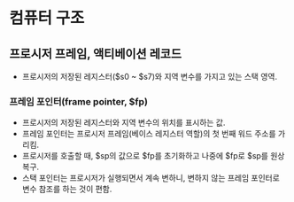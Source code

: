 # 컴퓨터 구조

## 프로시저 프레임, 액티베이션 레코드

* 프로시저의 저장된 레지스터(\$s0 ~ \$s7)와 지역 변수를 가지고 있는 스택 영역.

### 프레임 포인터(frame pointer, \$fp)

* 프로시저의 저장된 레지스터와 지역 변수의 위치를 표시하는 값.
* 프레임 포인터는 프로시저 프레임(베이스 레지스터 역할)의 첫 번째 워드 주소를 가리킴.
* 프로시저를 호출할 때, \$sp의 값으로 \$fp를 초기화하고 나중에 \$fp로 \$sp를 원상 복구.
* 스택 포인터는 프로시저가 실행되면서 계속 변하니, 변하지 않는 프레임 포인터로 변수 참조를 하는 것이 편함.
